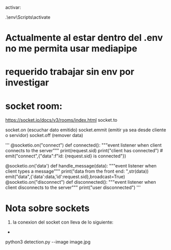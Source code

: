activar:

.\env\Scripts\activate

# Actualmente al estar dentro del .env no me permita usar mediapipe
# requerido trabajar sin env por investigar

# socket room:
https://socket.io/docs/v3/rooms/index.html
socket.to

socket.on (escuchar dato emitido)
socket.emmit (emitir ya sea desde cliente o servidor)
socket.off (remover data)

'''
@socketio.on("connect")
def connected():
    """event listener when client connects to the server"""
    print(request.sid)
    print("client has connected")
    # emit("connect",{"data":f"id: {request.sid} is connected"})

@socketio.on('data')
def handle_message(data):
    """event listener when client types a message"""
    print("data from the front end: ",str(data))
    emit("data",{'data':data,'id':request.sid},broadcast=True)
@socketio.on("disconnect")
def disconnected():
    """event listener when client disconnects to the server"""
    print("user disconnected")
'''

# Nota sobre sockets
1. la conexion del socket con lleva de lo siguiente:
* 

python3 detection.py --image image.jpg